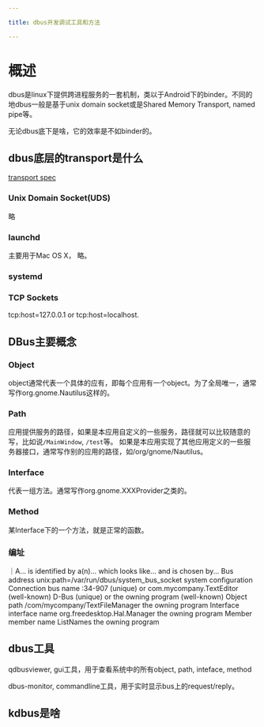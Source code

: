 ```yaml
---

title: dbus开发调试工具和方法

---
```


# 概述

dbus是linux下提供跨进程服务的一套机制，类以于Android下的binder。不同的地dbus一般是基于unix domain socket或是Shared Memory Transport, named pipe等。

无论dbus底下是啥，它的效率是不如binder的。

## dbus底层的transport是什么

[transport spec](https://dbus.freedesktop.org/doc/dbus-specification.html#transports)

###  Unix Domain Socket(UDS)

略

###  launchd 

主要用于Mac OS X， 略。

### systemd 

### TCP Sockets

 tcp:host=127.0.0.1 or tcp:host=localhost.


## DBus主要概念

### Object 

object通常代表一个具体的应有，即每个应用有一个object。为了全局唯一，通常写作org.gnome.Nautilus这样的。

### Path

应用提供服务的路径，如果是本应用自定义的一些服务，路径就可以比较随意的写，比如说`/MainWindow`, `/test`等。
如果是本应用实现了其他应用定义的一些服务器接口，通常写作别的应用的路径，如/org/gnome/Nautilus。

### Interface

代表一组方法。通常写作org.gnome.XXXProvider之类的。

### Method

某Interface下的一个方法，就是正常的函数。

### 编址

｜A...	is identified by a(n)...	which looks like...	and is chosen by...
Bus	address	unix:path=/var/run/dbus/system_bus_socket	system configuration
Connection	bus name	:34-907 (unique) or com.mycompany.TextEditor (well-known)	D-Bus (unique) or the owning program (well-known)
Object	path	/com/mycompany/TextFileManager	the owning program
Interface	interface name	org.freedesktop.Hal.Manager	the owning program
Member	member name	ListNames	the owning program

## dbus工具

qdbusviewer, gui工具，用于查看系统中的所有object, path, inteface, method

dbus-monitor, commandline工具，用于实时显示bus上的request/reply。



## kdbus是啥

